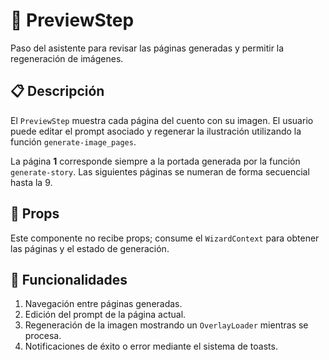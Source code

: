 # 📱 PreviewStep

Paso del asistente para revisar las páginas generadas y permitir la regeneración de imágenes.

## 📋 Descripción

El `PreviewStep` muestra cada página del cuento con su imagen. El usuario puede editar el prompt asociado y regenerar la ilustración utilizando la función `generate-image_pages`.

La página **1** corresponde siempre a la portada generada por la función `generate-story`. Las siguientes páginas se numeran de forma secuencial hasta la 9.

## 🔧 Props

Este componente no recibe props; consume el `WizardContext` para obtener las páginas y el estado de generación.

## 🔄 Funcionalidades

1. Navegación entre páginas generadas.
2. Edición del prompt de la página actual.
3. Regeneración de la imagen mostrando un `OverlayLoader` mientras se procesa.
4. Notificaciones de éxito o error mediante el sistema de toasts.
